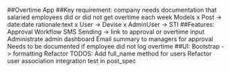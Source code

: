 ##Overtime App
##Key requirement: company needs documentation that salaried employees did or did not get overtime each week
  Models
     x Post -> date:date rationale:text
     x User -> Devise 
     x AdminUser -> STI
##Features:
    Approval Workflow
    SMS Sending -> link to approval or overtime input
    Administrate admin dashboard
    Email summary to managers for approval
    Needs to be documented if employee did not log overtime
##UI:
    Bootstrap -> formatting
    Refactor TODOS:
    Add full_name method for users
    Refactor user association integration test in post_spec